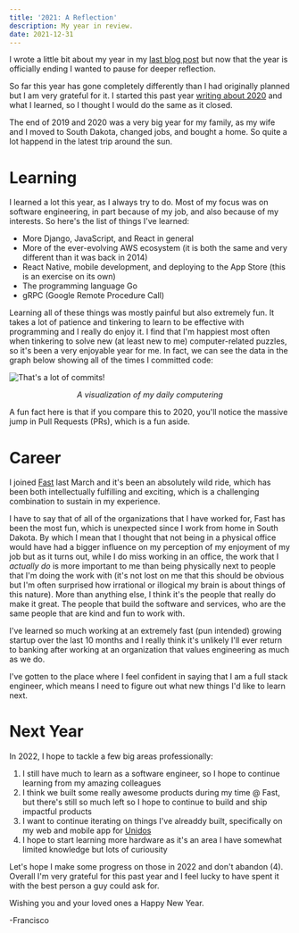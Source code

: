 ```yaml
---
title: '2021: A Reflection'
description: My year in review.
date: 2021-12-31
---
```


I wrote a little bit about my year in my [last blog post](https://franciscojavierarceo.github.io/post/2021-is-nearly-over) but now that the year is officially ending I wanted to pause for deeper reflection.

So far this year has gone completely differently than I had originally planned but I am very grateful for it. I started this past year [writing about 2020](https://franciscojavierarceo.github.io/post/learning-new-things) and what I learned, so I thought I would do the same as it closed.

The end of 2019 and 2020 was a very big year for my family, as my wife and I moved to South Dakota, changed jobs, and bought a home. So quite a lot happend in the latest trip around the sun.

# Learning

I learned a lot this year, as I always try to do. Most of my focus was on software engineering, in part because of my job, and also because of my interests. So here's the list of things I've learned:

- More Django, JavaScript, and React in general 
- More of the ever-evolving AWS ecosystem (it is both the same and very different than it was back in 2014)
- React Native, mobile development, and deploying to the App Store (this is an exercise on its own)
- The programming language Go
- gRPC (Google Remote Procedure Call)

Learning all of these things was mostly painful but also extremely fun. It takes a lot of patience and tinkering to learn to be effective with programming and I really do enjoy it. I find that I'm happiest most often when tinkering to solve new (at least new to me) computer-related puzzles, so it's been a very enjoyable year for me. In fact, we can see the data in the graph below showing all of the times I committed code:

![That's a lot of commits!](2021-commit-count.png)
<p align="center" style="padding:0"><i>A visualization of my daily computering</i></p>

A fun fact here is that if you compare this to 2020, you'll notice the massive jump in Pull Requests (PRs), which is a fun aside.

# Career

I joined [Fast](https://www.fast.co) last March and it's been an absolutely wild ride, which has been both intellectually fulfilling and exciting, which is a challenging combination to sustain in my experience. 

I have to say that of all of the organizations that I have worked for, Fast has been the most fun, which is unexpected since I work from home in South Dakota. By which I mean that I thought that not being in a physical office would have had a bigger influence on my perception of my enjoyment of my job but as it turns out, while I do miss working in an office, the work that I *actually do* is more important to me than being physically next to people that I'm doing the work with (it's not lost on me that this should be obvious but I'm often surprised how irrational or illogical my brain is about things of this nature). More than anything else, I think it's the people that really do make it great. The people that build the software and services, who are the same people that are kind and fun to work with.

I've learned so much working at an extremely fast (pun intended) growing startup over the last 10 months and I really think it's unlikely I'll ever return to banking after working at an organization that values engineering as much as we do.

I've gotten to the place where I feel confident in saying that I am a full stack engineer, which means I need to figure out what new things I'd like to learn next. 

# Next Year

In 2022, I hope to tackle a few big areas professionally:

1. I still have much to learn as a software engineer, so I hope to continue learning from my amazing colleagues
2. I think we built some really awesome products during my time @ Fast, but there's still so much left so I hope to continue to build and ship impactful products
3. I want to continue iterating on things I've alreaddy built, specifically on my web and mobile app for [Unidos](https://www.getunidos.com)
4. I hope to start learning more hardware as it's an area I have somewhat limited knowledge but lots of curiousity

Let's hope I make some progress on those in 2022 and don't abandon (4). Overall I'm very grateful for this past year and I feel lucky to have spent it with the best person a guy could ask for.

Wishing you and your loved ones a Happy New Year.

-Francisco
